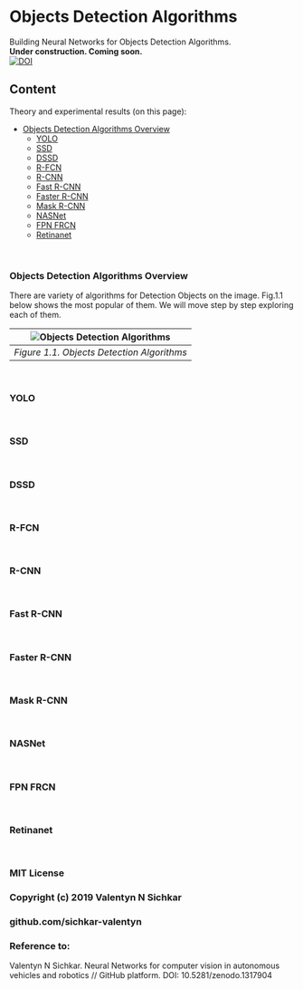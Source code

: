 # Objects Detection Algorithms
Building Neural Networks for Objects Detection Algorithms.
<br/>**Under construction. Coming soon.**
<br/>[![DOI](https://zenodo.org/badge/DOI/10.5281/zenodo.1317904.svg)](https://doi.org/10.5281/zenodo.1317904)

## Content
Theory and experimental results (on this page):

* [Objects Detection Algorithms Overview](#main-objects-detection-algorithms)
  * [YOLO](#yolo)
  * [SSD](#ssd)
  * [DSSD](#dssd)
  * [R-FCN](#r-fcn)
  * [R-CNN](#r-cnn)
  * [Fast R-CNN](#fast-r-cnn)
  * [Faster R-CNN](#faster-r-cnn)
  * [Mask R-CNN](#mask-r-cnn)
  * [NASNet](#nasnet)
  * [FPN FRCN](#fpn-frcn)
  * [Retinanet](#retinanet)

<br/>

### <a id="main-objects-detection-algorithms">Objects Detection Algorithms Overview</a>
There are variety of algorithms for Detection Objects on the image. Fig.1.1 below shows the most popular of them. We will move step by step exploring each of them.

| ![Objects Detection Algorithms](https://github.com/sichkar-valentyn/Neural_Networks_for_Computer_Vision/blob/master/images/Objects_Detection/Objects_Detection_Algorithms__.png) | 
|:--:| 
| *Figure 1.1. Objects Detection Algorithms* |

<br/>

### <a id="yolo">YOLO</a>

<br/>

### <a id="ssd">SSD</a>

<br/>

### <a id="dssd">DSSD</a>

<br/>

### <a id="r-fcn">R-FCN</a>

<br/>

### <a id="r-cnn">R-CNN</a>

<br/>

### <a id="fast-r-cnn">Fast R-CNN</a>

<br/>

### <a id="faster-r-cnn">Faster R-CNN</a>

<br/>

### <a id="mask-r-cnn">Mask R-CNN</a>

<br/>

### <a id="nasnet">NASNet</a>

<br/>

### <a id="fpn-frcn">FPN FRCN</a>

<br/>

### <a id="retinanet">Retinanet</a>

<br/>

### MIT License
### Copyright (c) 2019 Valentyn N Sichkar
### github.com/sichkar-valentyn
### Reference to:
Valentyn N Sichkar. Neural Networks for computer vision in autonomous vehicles and robotics // GitHub platform. DOI: 10.5281/zenodo.1317904
